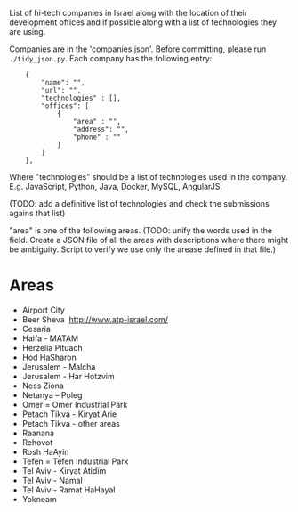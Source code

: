 List of hi-tech companies in Israel along with the location of their development offices
and if possible along with a list of technologies they are using.

Companies are in the 'companies.json'. Before committing, please run `./tidy_json.py`.
Each company has the following entry:

```
    {
        "name": "",
        "url": "",
        "technologies" : [],
        "offices": [
            {
                "area" : "",
                "address": "",
                "phone" : ""
            }
        ]
    },
```

Where "technologies" should be a list of technologies used in the company. E.g. JavaScript, Python, Java, Docker, MySQL, AngularJS.

(TODO: add a definitive list of technologies and check the submissions agains that list)

"area" is one of the following areas. (TODO: unify the words used in the field. Create a JSON file of all the areas with descriptions where there might be ambiguity. Script to verify we use only the arease defined in that file.)

# Areas

* Airport City
* Beer Sheva  http://www.atp-israel.com/
* Cesaria
* Haifa - MATAM
* Herzelia Pituach
* Hod HaSharon
* Jerusalem - Malcha
* Jerusalem - Har Hotzvim
* Ness Ziona
* Netanya – Poleg
* Omer = Omer Industrial Park
* Petach Tikva - Kiryat Arie
* Petach Tikva - other areas
* Raanana
* Rehovot
* Rosh HaAyin
* Tefen = Tefen Industrial Park
* Tel Aviv - Kiryat Atidim
* Tel Aviv - Namal
* Tel Aviv - Ramat HaHayal
* Yokneam


